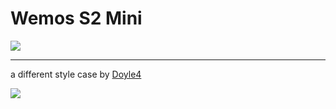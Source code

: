 # Wemos S2 Mini

<img src=https://github.com/stooged/ESP32-Server-900u/blob/main/3D_Printed_Cases/Wemos_S2_Mini/Wemos_S2_Mini.jpg>

<hr>

a different style case by <a href=https://github.com/Doyle4>Doyle4</a>

<img src=https://github.com/stooged/ESP32-Server-900u/blob/main/3D_Printed_Cases/Wemos_S2_Mini/S2_Mini_By_Doyle4.jpg>

